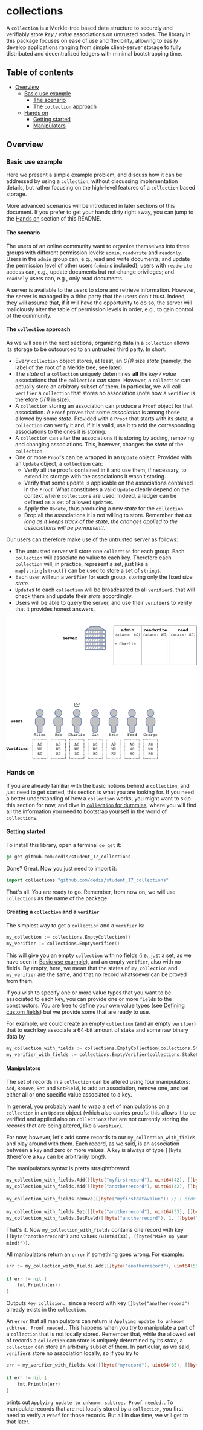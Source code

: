 # collections

<!---[![Build Status](https://travis-ci.org/dedis/student_17_collections.svg?branch=develop)](https://travis-ci.org/dedis/student_17_collections)
[![Codecov branch](https://img.shields.io/codecov/c/github/dedis/student_17_collections/develop.svg)](https://codecov.io/gh/dedis/student_17_collections/branch/develop)-->

A `collection` is a Merkle-tree based data structure to securely and verifiably store *key / value* associations on untrusted nodes. The library in this package focuses on ease of use and flexibility, allowing to easily develop applications ranging from simple client-server storage to fully distributed and decentralized ledgers with minimal bootstrapping time.

## Table of contents

- [Overview](#overview)
   * [Basic use example](#basic-use-example)
      + [The scenario](#the-scenario)
      + [The `collection` approach](#the-collection-approach)
   * [Hands on](#hands-on)
      + [Getting started](#getting-started)
      + [Manipulators](#manipulators)

## Overview

### Basic use example

Here we present a simple example problem, and discuss how it can be addressed by using a `collection`, without discussing implementation details, but rather focusing on the high-level features of a `collection` based storage. 

More advanced scenarios will be introduced in later sections of this document. If you prefer to get your hands dirty right away, you can jump to the [Hands on](#hands-on) section of this README.

#### The scenario

The users of an online community want to organize themselves into three groups with different permission levels: `admin`, `readwrite` and `readonly`. Users in the `admin` group can, e.g., read and write documents, and update the permission level of other users (`admin`s included); users with `readwrite` access can, e.g., update documents but not change privileges; and `readonly` users can, e.g., only read documents.

A server is available to the users to store and retrieve information. However, the server is managed by a third party that the users don't trust. Indeed, they will assume that, if it will have the opportunity to do so, the server will maliciously alter the table of permission levels in order, e.g., to gain control of the community.

#### The `collection` approach

As we will see in the next sections, organizing data in a `collection` allows its storage to be outsourced to an untrusted third party. In short:

 - Every `collection` object stores, at least, an *O(1)* size *state* (namely, the label of the root of a Merkle tree, see later).
 - The *state* of a `collection` uniquely determines **all** the *key / value* associations that the `collection` *can* store. However, a `collection` can actually store an arbitrary subset of them. In particular, we will call `verifier` a `collection` that stores no association (note how a `verifier` is therefore *O(1)* in size).
 - A `collection` storing an association can produce a `Proof` object for that association. A `Proof` proves that some *association* is among those allowed by some *state*. Provided with a `Proof` that starts with its *state*, a `collection` can verify it and, if it is valid, use it to add the corresponding associations to the ones it is storing.
- A `collection` can alter the associations it is storing by adding, removing and changing associations. This, however, changes the *state* of the `collection`.
- One or more `Proof`s can be wrapped in an `Update` object. Provided with an `Update` object, a `collection` can:
   * Verify all the proofs contained in it and use them, if necessary, to extend its storage with the associations it wasn't storing.
   * Verify that some update is applicable on the associations contained in the `Proof`. What constitutes a valid `Update` clearly depend on the context where `collection`s are used. Indeed, a ledger can be defined as a set of allowed `Update`s.
   * Apply the `Update`, thus producing a new *state* for the `collection`.
   * Drop all the associations it is not willing to store. Remember that *as long as it keeps track of the state, the changes applied to the associations will be permanent!*.

Our users can therefore make use of the untrusted server as follows:

 * The untrusted server will store one `collection` for each group. Each `collection` will associate no value to each key. Therefore each `collection` will, in practice, represent a set, just like a `map[string]struct{}` can be used to store a set of `string`s.
 * Each user will run a `verifier` for each group, storing only the fixed size *state*.
 * `Update`s to each `collection` will be broadcasted to all `verifier`s, that will check them and update their *state* accordingly.
 * Users will be able to query the server, and use their `verifier`s to verify that it provides honest answers.


![collection](assets/images/collection.gif "Example use scenario")

### Hands on

If you are already familiar with the basic notions behind a `collection`, and just need to get started, this section is what you are looking for. If you need a better understanding of how a `collection` works, you might want to skip this section for now, and dive in [`collection` for dummies](#collection-for-dummies), where you will find all the information you need to bootstrap yourself in the world of `collection`s.

#### Getting started

To install this library, open a terminal `go get` it:

```go
go get github.com/dedis/student_17_collections
```

Done? Great. Now you just need to import it:

```go
import collections "github.com/dedis/student_17_collections"
```

That's all. You are ready to go. Remember, from now on, we will use `collections` as the name of the package.

#### Creating a `collection` and a `verifier`

The simplest way to get a `collection` and a `verifier` is:

```go
my_collection := collections.EmptyCollection()
my_verifier := collections.EmptyVerifier()
```

This will give you an empty `collection` with no fields (i.e., just a set, as we have seen in [Basic use example](#basic-use-example)), and an empty `verifier`, also with no fields. By empty, here, we mean that the states of `my_collection` and `my_verifier` are the same, and that no record whatsoever can be proved from them.

If you wish to specify one or more value types that you want to be associated to each key, you can provide one or more `field`s to the constructors. You are free to define your own value types (see [Defining custom fields](#defining-custom-fields)) but we provide some that are ready to use.

For example, we could create an empty `collection` (and an empty `verifier`) that to each key associate a 64-bit amount of stake and some raw binary data by

```go
my_collection_with_fields := collections.EmptyCollection(collections.Stake64{}, collections.Data{})
my_verifier_with_fields := collections.EmptyVerifier(collections.Stake64{}, collections.Data{})
```

#### Manipulators

The set of records in a `collection` can be altered using four manipulators: `Add`, `Remove`, `Set` and `SetField`, to add an association, remove one, and set either all or one specific value associated to a key.

In general, you probably want to wrap a set of manipulations on a `collection` in an `Update` object (which also carries proofs: this allows it to be verified and applied also on `collection`s that are not currently storing the records that are being altered, like a `verifier`).

For now, however, let's add some records to our `my_collection_with_fields` and play around with them. Each record, as we said, is an association between a `key` and zero or more values. A `key` is always of type `[]byte` (therefore a `key` can be arbitrarily long!).

The manipulators syntax is pretty straightforward:

```go
my_collection_with_fields.Add([]byte("myfirstrecord"), uint64(42), []byte("myfirstdatavalue")) // Adds an association between key "myfirstrecord" and values 42 and "myfirstdatavalue".
my_collection_with_fields.Add([]byte("anotherrecord"), uint64(42), []byte{}) // Another record with empty data field.

my_collection_with_fields.Remove([]byte("myfirstdatavalue")) // I didn't like it anyway.

my_collection_with_fields.Set([]byte("anotherrecord"), uint64(33), []byte("betterthannothing")) // Note how you need to provide all fields to be set
my_collection_with_fields.SetField([]byte("anotherrecord"), 1, []byte("Make up your mind!")) // Sets only the second field, i.e., the Data one.
```

That's it. Now `my_collection_with_fields` contains one record with key `[]byte("anotherrecord")` and values `(uint64(33), []byte("Make up your mind!"))`.

All manipulators return an `error` if something goes wrong. For example:

```go
err := my_collection_with_fields.Add([]byte("anotherrecord"), uint64(55), []byte("lorem ipsum"))

if err != nil {
	fmt.Println(err)
}
```

Outputs `Key collision.`, since a record with key `[]byte("anotherrecord")` already exists in the `collection`. 

An `error` that all manipulators can return is `Applying update to unknown subtree. Proof needed.`. This happens when you try to manipulate a part of a `collection` that is not locally stored. Remember that, while the allowed set of records a `collection` can store is uniquely determined by its *state*, a `collection` can store an arbitrary subset of them. In particular, as we said, `verifier`s store no association locally, so if you try to

```go
err = my_verifier_with_fields.Add([]byte("myrecord"), uint64(65), []byte("Who cares, this will not work anyway."))

if err != nil {
	fmt.Println(err)
}
```

prints out `Applying update to unknown subtree. Proof needed.`. To manipulate records that are not locally stored by a `collection`, you first need to verify a `Proof` for those records. But all in due time, we will get to that later.